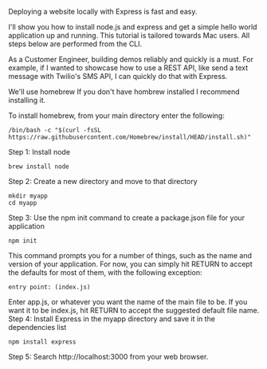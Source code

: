 Deploying a website locally with Express is fast and easy.

I'll show you how to install node.js and express and get a simple hello world application up and running. This tutorial is tailored towards Mac users. All steps below are performed from the CLI.

As a Customer Engineer, building demos reliably and quickly is a must. For example, if I wanted to showcase how to use a REST API, like send a text message with Twilio's SMS API, I can quickly do that with Express.

We'll use homebrew If you don't have hombrew installed I recommend installing it. 

To install homebrew, from your main directory enter the following:
```
/bin/bash -c "$(curl -fsSL https://raw.githubusercontent.com/Homebrew/install/HEAD/install.sh)"
```
Step 1: Install node
```
brew install node
```
Step 2: Create a new directory and move to that directory
```
mkdir myapp
cd myapp
```
Step 3: Use the npm init command to create a package.json file for your application
```
npm init
```
This command prompts you for a number of things, such as the name and version of your application. For now, you can simply hit RETURN to accept the defaults for most of them, with the following exception:
```
entry point: (index.js)
```
Enter app.js, or whatever you want the name of the main file to be. If you want it to be index.js, hit RETURN to accept the suggested default file name.
Step 4: Install Express in the myapp directory and save it in the dependencies list
```
npm install express
```
Step 5: Search http://localhost:3000 from your web browser.
